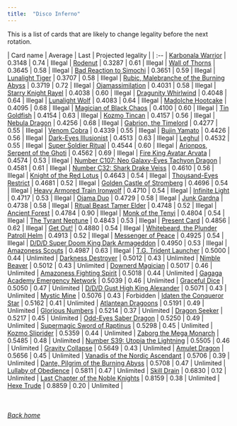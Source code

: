 ```yaml
---
title:  "Disco Inferno"
---
```


This is a list of cards that are likely to change legality before the next rotation.

| Card name | Average | Last | Projected legality |
| :-- |
[Karbonala Warrior](https://db.ygoprodeck.com/card/?search=Karbonala%20Warrior) | 0.3148 | 0.74 | Illegal |
[Rodenut](https://db.ygoprodeck.com/card/?search=Rodenut) | 0.3287 | 0.61 | Illegal |
[Wall of Thorns](https://db.ygoprodeck.com/card/?search=Wall%20of%20Thorns) | 0.3645 | 0.58 | Illegal |
[Bad Reaction to Simochi](https://db.ygoprodeck.com/card/?search=Bad%20Reaction%20to%20Simochi) | 0.3651 | 0.59 | Illegal |
[Lunalight Tiger](https://db.ygoprodeck.com/card/?search=Lunalight%20Tiger) | 0.3707 | 0.58 | Illegal |
[Rubic, Malebranche of the Burning Abyss](https://db.ygoprodeck.com/card/?search=Rubic,%20Malebranche%20of%20the%20Burning%20Abyss) | 0.3719 | 0.72 | Illegal |
[Ojamassimilation](https://db.ygoprodeck.com/card/?search=Ojamassimilation) | 0.4031 | 0.58 | Illegal |
[Starry Knight Rayel](https://db.ygoprodeck.com/card/?search=Starry%20Knight%20Rayel) | 0.4038 | 0.60 | Illegal |
[Dragunity Whirlwind](https://db.ygoprodeck.com/card/?search=Dragunity%20Whirlwind) | 0.4048 | 0.64 | Illegal |
[Lunalight Wolf](https://db.ygoprodeck.com/card/?search=Lunalight%20Wolf) | 0.4083 | 0.64 | Illegal |
[Madolche Hootcake](https://db.ygoprodeck.com/card/?search=Madolche%20Hootcake) | 0.4095 | 0.68 | Illegal |
[Magician of Black Chaos](https://db.ygoprodeck.com/card/?search=Magician%20of%20Black%20Chaos) | 0.4100 | 0.60 | Illegal |
[Tin Goldfish](https://db.ygoprodeck.com/card/?search=Tin%20Goldfish) | 0.4154 | 0.63 | Illegal |
[Kozmo Tincan](https://db.ygoprodeck.com/card/?search=Kozmo%20Tincan) | 0.4157 | 0.56 | Illegal |
[Nebula Dragon](https://db.ygoprodeck.com/card/?search=Nebula%20Dragon) | 0.4256 | 0.68 | Illegal |
[Gabrion, the Timelord](https://db.ygoprodeck.com/card/?search=Gabrion,%20the%20Timelord) | 0.4277 | 0.55 | Illegal |
[Venom Cobra](https://db.ygoprodeck.com/card/?search=Venom%20Cobra) | 0.4339 | 0.55 | Illegal |
[Bujin Yamato](https://db.ygoprodeck.com/card/?search=Bujin%20Yamato) | 0.4426 | 0.56 | Illegal |
[Dark-Eyes Illusionist](https://db.ygoprodeck.com/card/?search=Dark-Eyes%20Illusionist) | 0.4513 | 0.63 | Illegal |
[Leghul](https://db.ygoprodeck.com/card/?search=Leghul) | 0.4532 | 0.55 | Illegal |
[Super Soldier Ritual](https://db.ygoprodeck.com/card/?search=Super%20Soldier%20Ritual) | 0.4544 | 0.60 | Illegal |
[Arionpos, Serpent of the Ghoti](https://db.ygoprodeck.com/card/?search=Arionpos,%20Serpent%20of%20the%20Ghoti) | 0.4562 | 0.69 | Illegal |
[Fire King Avatar Arvata](https://db.ygoprodeck.com/card/?search=Fire%20King%20Avatar%20Arvata) | 0.4574 | 0.53 | Illegal |
[Number C107: Neo Galaxy-Eyes Tachyon Dragon](https://db.ygoprodeck.com/card/?search=Number%20C107:%20Neo%20Galaxy-Eyes%20Tachyon%20Dragon) | 0.4581 | 0.61 | Illegal |
[Number C32: Shark Drake Veiss](https://db.ygoprodeck.com/card/?search=Number%20C32:%20Shark%20Drake%20Veiss) | 0.4610 | 0.56 | Illegal |
[Knight of the Red Lotus](https://db.ygoprodeck.com/card/?search=Knight%20of%20the%20Red%20Lotus) | 0.4643 | 0.54 | Illegal |
[Thousand-Eyes Restrict](https://db.ygoprodeck.com/card/?search=Thousand-Eyes%20Restrict) | 0.4681 | 0.52 | Illegal |
[Golden Castle of Stromberg](https://db.ygoprodeck.com/card/?search=Golden%20Castle%20of%20Stromberg) | 0.4696 | 0.54 | Illegal |
[Heavy Armored Train Ironwolf](https://db.ygoprodeck.com/card/?search=Heavy%20Armored%20Train%20Ironwolf) | 0.4710 | 0.54 | Illegal |
[Infinite Light](https://db.ygoprodeck.com/card/?search=Infinite%20Light) | 0.4717 | 0.53 | Illegal |
[Ojama Duo](https://db.ygoprodeck.com/card/?search=Ojama%20Duo) | 0.4729 | 0.58 | Illegal |
[Junk Gardna](https://db.ygoprodeck.com/card/?search=Junk%20Gardna) | 0.4738 | 0.58 | Illegal |
[Ritual Beast Tamer Elder](https://db.ygoprodeck.com/card/?search=Ritual%20Beast%20Tamer%20Elder) | 0.4748 | 0.52 | Illegal |
[Ancient Forest](https://db.ygoprodeck.com/card/?search=Ancient%20Forest) | 0.4784 | 0.90 | Illegal |
[Monk of the Tenyi](https://db.ygoprodeck.com/card/?search=Monk%20of%20the%20Tenyi) | 0.4804 | 0.54 | Illegal |
[The Tyrant Neptune](https://db.ygoprodeck.com/card/?search=The%20Tyrant%20Neptune) | 0.4843 | 0.53 | Illegal |
[Present Card](https://db.ygoprodeck.com/card/?search=Present%20Card) | 0.4856 | 0.62 | Illegal |
[Get Out!](https://db.ygoprodeck.com/card/?search=Get%20Out!) | 0.4880 | 0.54 | Illegal |
[Whitebeard, the Plunder Patroll Helm](https://db.ygoprodeck.com/card/?search=Whitebeard,%20the%20Plunder%20Patroll%20Helm) | 0.4913 | 0.52 | Illegal |
[Messenger of Peace](https://db.ygoprodeck.com/card/?search=Messenger%20of%20Peace) | 0.4925 | 0.54 | Illegal |
[D/D/D Super Doom King Dark Armageddon](https://db.ygoprodeck.com/card/?search=D/D/D%20Super%20Doom%20King%20Dark%20Armageddon) | 0.4950 | 0.53 | Illegal |
[Amazoness Scouts](https://db.ygoprodeck.com/card/?search=Amazoness%20Scouts) | 0.4987 | 0.63 | Illegal |
[T.G. Trident Launcher](https://db.ygoprodeck.com/card/?search=T.G.%20Trident%20Launcher) | 0.5000 | 0.44 | Unlimited |
[Darkness Destroyer](https://db.ygoprodeck.com/card/?search=Darkness%20Destroyer) | 0.5012 | 0.43 | Unlimited |
[Nimble Beaver](https://db.ygoprodeck.com/card/?search=Nimble%20Beaver) | 0.5012 | 0.43 | Unlimited |
[Downerd Magician](https://db.ygoprodeck.com/card/?search=Downerd%20Magician) | 0.5017 | 0.46 | Unlimited |
[Amazoness Fighting Spirit](https://db.ygoprodeck.com/card/?search=Amazoness%20Fighting%20Spirit) | 0.5018 | 0.44 | Unlimited |
[Gagaga Academy Emergency Network](https://db.ygoprodeck.com/card/?search=Gagaga%20Academy%20Emergency%20Network) | 0.5039 | 0.46 | Unlimited |
[Graceful Dice](https://db.ygoprodeck.com/card/?search=Graceful%20Dice) | 0.5050 | 0.47 | Unlimited |
[D/D/D Gust High King Alexander](https://db.ygoprodeck.com/card/?search=D/D/D%20Gust%20High%20King%20Alexander) | 0.5071 | 0.43 | Unlimited |
[Mystic Mine](https://db.ygoprodeck.com/card/?search=Mystic%20Mine) | 0.5076 | 0.43 | Forbidden |
[Idaten the Conqueror Star](https://db.ygoprodeck.com/card/?search=Idaten%20the%20Conqueror%20Star) | 0.5162 | 0.41 | Unlimited |
[Atlantean Dragoons](https://db.ygoprodeck.com/card/?search=Atlantean%20Dragoons) | 0.5191 | 0.49 | Unlimited |
[Glorious Numbers](https://db.ygoprodeck.com/card/?search=Glorious%20Numbers) | 0.5214 | 0.37 | Unlimited |
[Dragon Seeker](https://db.ygoprodeck.com/card/?search=Dragon%20Seeker) | 0.5217 | 0.45 | Unlimited |
[Odd-Eyes Saber Dragon](https://db.ygoprodeck.com/card/?search=Odd-Eyes%20Saber%20Dragon) | 0.5250 | 0.49 | Unlimited |
[Supermagic Sword of Raptinus](https://db.ygoprodeck.com/card/?search=Supermagic%20Sword%20of%20Raptinus) | 0.5298 | 0.45 | Unlimited |
[Kozmo Sliprider](https://db.ygoprodeck.com/card/?search=Kozmo%20Sliprider) | 0.5359 | 0.44 | Unlimited |
[Zaborg the Mega Monarch](https://db.ygoprodeck.com/card/?search=Zaborg%20the%20Mega%20Monarch) | 0.5485 | 0.48 | Unlimited |
[Number S39: Utopia the Lightning](https://db.ygoprodeck.com/card/?search=Number%20S39:%20Utopia%20the%20Lightning) | 0.5505 | 0.46 | Unlimited |
[Gravity Collapse](https://db.ygoprodeck.com/card/?search=Gravity%20Collapse) | 0.5649 | 0.43 | Unlimited |
[Amulet Dragon](https://db.ygoprodeck.com/card/?search=Amulet%20Dragon) | 0.5656 | 0.45 | Unlimited |
[Vanadis of the Nordic Ascendant](https://db.ygoprodeck.com/card/?search=Vanadis%20of%20the%20Nordic%20Ascendant) | 0.5706 | 0.39 | Unlimited |
[Dante, Pilgrim of the Burning Abyss](https://db.ygoprodeck.com/card/?search=Dante,%20Pilgrim%20of%20the%20Burning%20Abyss) | 0.5708 | 0.47 | Unlimited |
[Lullaby of Obedience](https://db.ygoprodeck.com/card/?search=Lullaby%20of%20Obedience) | 0.5811 | 0.47 | Unlimited |
[Skill Drain](https://db.ygoprodeck.com/card/?search=Skill%20Drain) | 0.6830 | 0.12 | Unlimited |
[Last Chapter of the Noble Knights](https://db.ygoprodeck.com/card/?search=Last%20Chapter%20of%20the%20Noble%20Knights) | 0.8159 | 0.38 | Unlimited |
[Hexe Trude](https://db.ygoprodeck.com/card/?search=Hexe%20Trude) | 0.8859 | 0.20 | Unlimited |

<br>

###### [Back home](index)